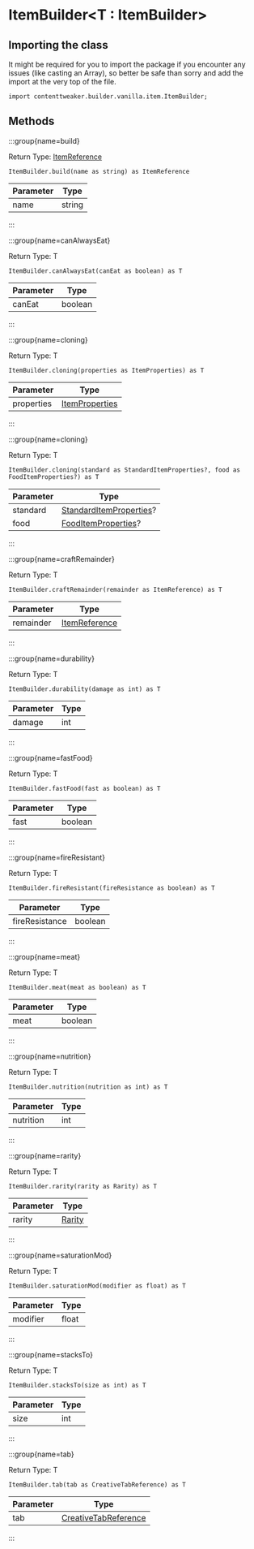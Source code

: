 # ItemBuilder&LT;T : ItemBuilder<T>&GT;

## Importing the class

It might be required for you to import the package if you encounter any issues (like casting an Array), so better be safe than sorry and add the import at the very top of the file.
```zenscript
import contenttweaker.builder.vanilla.item.ItemBuilder;
```


## Methods

:::group{name=build}

Return Type: [ItemReference](/mods/contenttweaker/object/vanilla/ItemReference)

```zenscript
ItemBuilder.build(name as string) as ItemReference
```

| Parameter |  Type  |
|-----------|--------|
| name      | string |


:::

:::group{name=canAlwaysEat}

Return Type: T

```zenscript
ItemBuilder.canAlwaysEat(canEat as boolean) as T
```

| Parameter |  Type   |
|-----------|---------|
| canEat    | boolean |


:::

:::group{name=cloning}

Return Type: T

```zenscript
ItemBuilder.cloning(properties as ItemProperties) as T
```

| Parameter  |                                     Type                                      |
|------------|-------------------------------------------------------------------------------|
| properties | [ItemProperties](/mods/contenttweaker/object/vanilla/property/ItemProperties) |


:::

:::group{name=cloning}

Return Type: T

```zenscript
ItemBuilder.cloning(standard as StandardItemProperties?, food as FoodItemProperties?) as T
```

| Parameter |                                              Type                                              |
|-----------|------------------------------------------------------------------------------------------------|
| standard  | [StandardItemProperties](/mods/contenttweaker/object/vanilla/property/StandardItemProperties)? |
| food      | [FoodItemProperties](/mods/contenttweaker/object/vanilla/property/FoodItemProperties)?         |


:::

:::group{name=craftRemainder}

Return Type: T

```zenscript
ItemBuilder.craftRemainder(remainder as ItemReference) as T
```

| Parameter |                                Type                                |
|-----------|--------------------------------------------------------------------|
| remainder | [ItemReference](/mods/contenttweaker/object/vanilla/ItemReference) |


:::

:::group{name=durability}

Return Type: T

```zenscript
ItemBuilder.durability(damage as int) as T
```

| Parameter | Type |
|-----------|------|
| damage    | int  |


:::

:::group{name=fastFood}

Return Type: T

```zenscript
ItemBuilder.fastFood(fast as boolean) as T
```

| Parameter |  Type   |
|-----------|---------|
| fast      | boolean |


:::

:::group{name=fireResistant}

Return Type: T

```zenscript
ItemBuilder.fireResistant(fireResistance as boolean) as T
```

|   Parameter    |  Type   |
|----------------|---------|
| fireResistance | boolean |


:::

:::group{name=meat}

Return Type: T

```zenscript
ItemBuilder.meat(meat as boolean) as T
```

| Parameter |  Type   |
|-----------|---------|
| meat      | boolean |


:::

:::group{name=nutrition}

Return Type: T

```zenscript
ItemBuilder.nutrition(nutrition as int) as T
```

| Parameter | Type |
|-----------|------|
| nutrition | int  |


:::

:::group{name=rarity}

Return Type: T

```zenscript
ItemBuilder.rarity(rarity as Rarity) as T
```

| Parameter |                    Type                     |
|-----------|---------------------------------------------|
| rarity    | [Rarity](/vanilla/api/item/property/Rarity) |


:::

:::group{name=saturationMod}

Return Type: T

```zenscript
ItemBuilder.saturationMod(modifier as float) as T
```

| Parameter | Type  |
|-----------|-------|
| modifier  | float |


:::

:::group{name=stacksTo}

Return Type: T

```zenscript
ItemBuilder.stacksTo(size as int) as T
```

| Parameter | Type |
|-----------|------|
| size      | int  |


:::

:::group{name=tab}

Return Type: T

```zenscript
ItemBuilder.tab(tab as CreativeTabReference) as T
```

| Parameter |                                       Type                                       |
|-----------|----------------------------------------------------------------------------------|
| tab       | [CreativeTabReference](/mods/contenttweaker/object/vanilla/CreativeTabReference) |


:::


